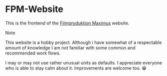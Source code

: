 # FPM-Website
This is the frontend of the [Filmproduktion Maximus](https://www.fpm-studio.de/) website.

> [!NOTE]
> This website is a hobby project. Although i have somewhat of a respectable amount of knowledge I am not familiar with some common and recommended work flows.

I may or may not use rather unusual units as defaults. I appreciate everyone who is able to stay calm about it. Improvements are welcome too. 😁
